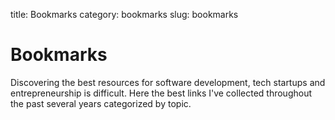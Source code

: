 title: Bookmarks
category: bookmarks
slug: bookmarks

# Bookmarks
Discovering the best resources for software development, tech startups and
entrepreneurship is difficult. Here the best links I've collected throughout
the past several years categorized by topic.
